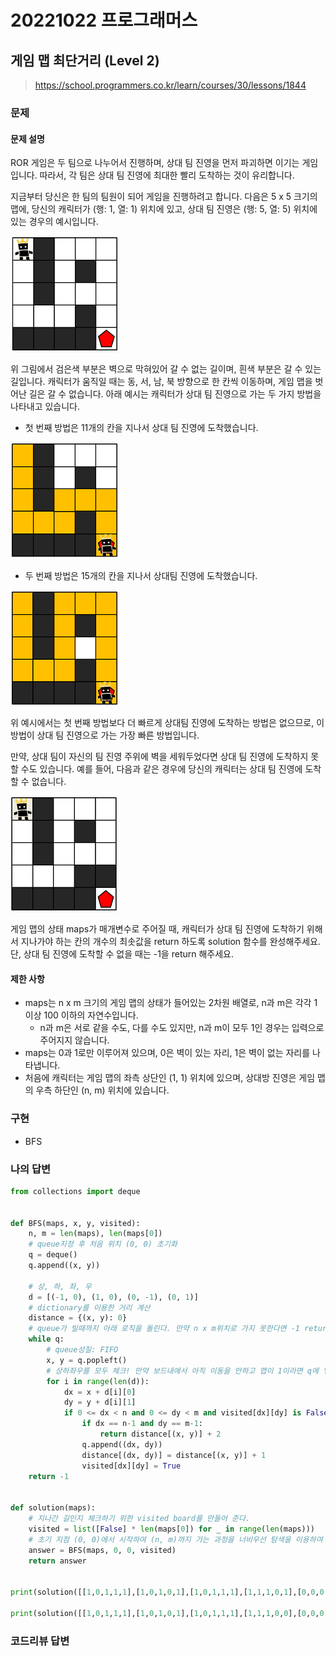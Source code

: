 # 20221022 프로그래머스

## 게임 맵 최단거리 (Level 2)
> https://school.programmers.co.kr/learn/courses/30/lessons/1844

### 문제
#### 문제 설명
ROR 게임은 두 팀으로 나누어서 진행하며, 상대 팀 진영을 먼저 파괴하면 이기는 게임입니다. 따라서, 각 팀은 상대 팀 진영에 최대한 빨리 도착하는 것이 유리합니다.

지금부터 당신은 한 팀의 팀원이 되어 게임을 진행하려고 합니다. 다음은 5 x 5 크기의 맵에, 당신의 캐릭터가 (행: 1, 열: 1) 위치에 있고, 상대 팀 진영은 (행: 5, 열: 5) 위치에 있는 경우의 예시입니다.

![](image/최단거리1_sxuruo.png)

위 그림에서 검은색 부분은 벽으로 막혀있어 갈 수 없는 길이며, 흰색 부분은 갈 수 있는 길입니다. 캐릭터가 움직일 때는 동, 서, 남, 북 방향으로 한 칸씩 이동하며, 게임 맵을 벗어난 길은 갈 수 없습니다.
아래 예시는 캐릭터가 상대 팀 진영으로 가는 두 가지 방법을 나타내고 있습니다.

- 첫 번째 방법은 11개의 칸을 지나서 상대 팀 진영에 도착했습니다.

![](image/최단거리2_hnjd3b.png)

- 두 번째 방법은 15개의 칸을 지나서 상대팀 진영에 도착했습니다.

![](image/최단거리3_ntxygd.png)

위 예시에서는 첫 번째 방법보다 더 빠르게 상대팀 진영에 도착하는 방법은 없으므로, 이 방법이 상대 팀 진영으로 가는 가장 빠른 방법입니다.

만약, 상대 팀이 자신의 팀 진영 주위에 벽을 세워두었다면 상대 팀 진영에 도착하지 못할 수도 있습니다. 예를 들어, 다음과 같은 경우에 당신의 캐릭터는 상대 팀 진영에 도착할 수 없습니다.

![](image/최단거리4_of9xfg.png)

게임 맵의 상태 maps가 매개변수로 주어질 때, 캐릭터가 상대 팀 진영에 도착하기 위해서 지나가야 하는 칸의 개수의 최솟값을 return 하도록 solution 함수를 완성해주세요. 단, 상대 팀 진영에 도착할 수 없을 때는 -1을 return 해주세요.

#### 제한 사항
- maps는 n x m 크기의 게임 맵의 상태가 들어있는 2차원 배열로, n과 m은 각각 1 이상 100 이하의 자연수입니다.
  - n과 m은 서로 같을 수도, 다를 수도 있지만, n과 m이 모두 1인 경우는 입력으로 주어지지 않습니다.
- maps는 0과 1로만 이루어져 있으며, 0은 벽이 있는 자리, 1은 벽이 없는 자리를 나타냅니다.
- 처음에 캐릭터는 게임 맵의 좌측 상단인 (1, 1) 위치에 있으며, 상대방 진영은 게임 맵의 우측 하단인 (n, m) 위치에 있습니다.

### 구현
- BFS

### 나의 답변
```python
from collections import deque


def BFS(maps, x, y, visited):
    n, m = len(maps), len(maps[0])
    # queue지정 후 처음 위치 (0, 0) 초기화
    q = deque()
    q.append((x, y))
    
    # 상, 하, 좌, 우
    d = [(-1, 0), (1, 0), (0, -1), (0, 1)]
    # dictionary를 이용한 거리 계산
    distance = {(x, y): 0}
    # queue가 빌때까지 아래 로직을 돌린다. 만약 n x m위치로 가지 못한다면 -1 return
    while q:
        # queue성질: FIFO
        x, y = q.popleft()
        # 상하좌우를 모두 체크! 만약 보드내에서 아직 이동을 안하고 맵이 1이라면 q에 넣어주고 거리 + 1해줌, 그리고 visited 보드에 False -> True로 변경하는 알고리즘 
        for i in range(len(d)):
            dx = x + d[i][0]
            dy = y + d[i][1]
            if 0 <= dx < n and 0 <= dy < m and visited[dx][dy] is False and maps[dx][dy] == 1:
                if dx == n-1 and dy == m-1:
                    return distance[(x, y)] + 2
                q.append((dx, dy))
                distance[(dx, dy)] = distance[(x, y)] + 1
                visited[dx][dy] = True
    return -1


def solution(maps):
    # 지나간 길인지 체크하기 위한 visited board를 만들어 준다.
    visited = list([False] * len(maps[0]) for _ in range(len(maps)))
    # 초기 지점 (0, 0)에서 시작하여 (n, m)까지 가는 과정을 너비우선 탐색을 이용하여 찾는다.
    answer = BFS(maps, 0, 0, visited)
    return answer


print(solution([[1,0,1,1,1],[1,0,1,0,1],[1,0,1,1,1],[1,1,1,0,1],[0,0,0,0,1]]))

print(solution([[1,0,1,1,1],[1,0,1,0,1],[1,0,1,1,1],[1,1,1,0,0],[0,0,0,0,1]]))
```

### 코드리뷰 답변
```python
```